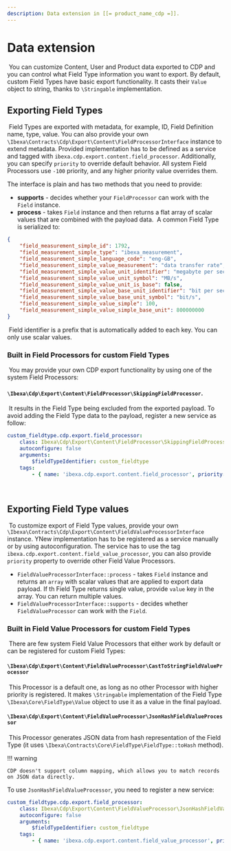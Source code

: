 ```yaml
---
description: Data extension in [[= product_name_cdp =]].
---
```


# Data extension
​
You can customize Content, User and Product data exported to CDP and you can control what Field Type information you want to export.
By default, custom Field Types have basic export functionality. It casts their `Value` object to string, thanks to `\Stringable` implementation. 
​
## Exporting Field Types
​
Field Types are exported with metadata, for example, ID, Field Definition name, type, value. You can also provide your own  `\Ibexa\Contracts\Cdp\Export\Content\FieldProcessorInterface` instance to extend metadata. Provided implementation has to be defined as a service and tagged with `ibexa.cdp.export.content.field_processor`. Additionally, you can specify `priority` to override default behavior. All system Field Processors use `-100` priority, and any higher priority value overrides them.

The interface is plain and has two methods that you need to provide:

- **supports** - decides whether your `FieldProcessor` can work with the `Field` instance.
- **process** - takes `Field` instance and then returns a flat array of scalar values that are combined with the payload data.
​
A common Field Type is serialized to:
​
```json
{
    "field_measurement_simple_id": 1792,
    "field_measurement_simple_type": "ibexa_measurement",
    "field_measurement_simple_language_code": "eng-GB",
    "field_measurement_simple_value_measurement": "data transfer rate",
    "field_measurement_simple_value_unit_identifier": "megabyte per second",
    "field_measurement_simple_value_unit_symbol": "MB/s",
    "field_measurement_simple_value_unit_is_base": false,
    "field_measurement_simple_value_base_unit_identifier": "bit per second",
    "field_measurement_simple_value_base_unit_symbol": "bit/s",
    "field_measurement_simple_value_simple": 100,
    "field_measurement_simple_value_simple_base_unit": 800000000
}
```
​
Field identifier is a prefix that is automatically added to each key. You can only use scalar values.
​
### Built in Field Processors for custom Field Types
​
You may provide your own CDP export functionality by using one of the system Field Processors: 

#### `\Ibexa\Cdp\Export\Content\FieldProcessor\SkippingFieldProcessor`.
​
It results in the Field Type being excluded from the exported payload.
To avoid adding the Field Type data to the payload, register a new service as follow:
​
```yaml
custom_fieldtype.cdp.export.field_processor:
    class: Ibexa\Cdp\Export\Content\FieldProcessor\SkippingFieldProcessor
    autoconfigure: false
    arguments:
        $fieldTypeIdentifier: custom_fieldtype
    tags:
        - { name: 'ibexa.cdp.export.content.field_processor', priority: 0 }
```
​
## Exporting Field Type values
​
To customize export of Field Type values, provide your own `\Ibexa\Contracts\Cdp\Export\Content\FieldValueProcessorInterface` instance. 
YNew implementation has to be registered as a service manually or by using autoconfiguration. The service has to use the tag `ibexa.cdp.export.content.field_value_processor`, you can also provide `priority` property to override other Field Value Processors.
​
* `FieldValueProcessorInterface::process` - takes `Field` instance and returns an `array` with scalar values that are applied to export data payload. If th Field Type returns single value, provide `value` key in the array. You can return multiple values. 
* `FieldValueProcessorInterface::supports` - decides whether `FieldValueProcessor` can work with the `Field`. 
​
### Built in Field Value Processors for custom Field Types
​
There are few system Field Value Processors that either work by default or can be registered for custom Field Types:
​
#### `\Ibexa\Cdp\Export\Content\FieldValueProcessor\CastToStringFieldValueProcessor`
​
This Processor is a default one, as long as no other Processor with higher priority is registered. It makes `\Stringable` implementation of the Field Type `\Ibexa\Core\FieldType\Value` object to use it as a value in the final payload.
​
#### `\Ibexa\Cdp\Export\Content\FieldValueProcessor\JsonHashFieldValueProcessor`
​
This Processor generates JSON data from hash representation of the Field Type (it uses `\Ibexa\Contracts\Core\FieldType\FieldType::toHash` method).

!!! warning

    CDP doesn't support column mapping, which allows you to match records on JSON data directly.

To use `JsonHashFieldValueProcessor`, you need to register a new service:
​
```yaml
custom_fieldtype.cdp.export.field_processor:
    class: Ibexa\Cdp\Export\Content\FieldValueProcessor\JsonHashFieldValueProcessor
    autoconfigure: false
    arguments:
        $fieldTypeIdentifier: custom_fieldtype
    tags:
        - { name: 'ibexa.cdp.export.content.field_value_processor', priority: 0 }
```